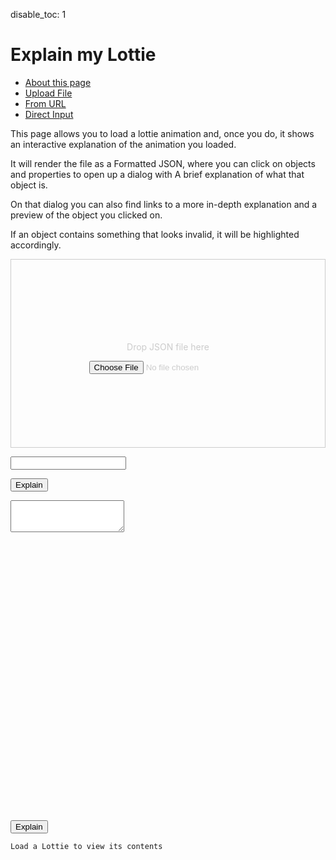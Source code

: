 disable_toc: 1

Explain my Lottie
=================

<style>
.info_box_trigger {
    display: inline-block;
    border-bottom: 1px dotted black;
    cursor: pointer;
}

.info_box_content, .info_box_lottie {
    display: none;
}

#info_box {
    display: none;
    width: 512px;
    border: 5px solid #555;
    border-radius: 6px;
    padding: 5px;
    position: absolute;
    z-index: 1;
    top: 0;
    left: 0;
    margin-left: 30px;
/*     opacity: 0; */
/*     transition: opacity 0.3s; */
    background: white;
    color: black;
    font-style: normal;
    word-break: normal;
}


#info_box::before {
    content: "";
    position: absolute;
    top: 0;
    left: 0;
    margin-top: 5px;
    border-width: 5px;
    border-style: solid;
    border-color: transparent #555 transparent transparent;
    margin-left: -15px;
    height: 5px;
}

#info_box .info_box_content{
    display: block;
}

.info_box_lottie {
    max-width: 300px;
    max-height: 300px;
    margin-top: 1.2em;
}

.info_box_content .description {
    white-space: pre-wrap;
}

.collapse-button {
    cursor: pointer;
    margin: 0 1ch;
}
.collapser {
    display: inline;
}
.collapser.collapsed {
    display: none;
}

summary {
    display: list-item;
}

.tab-content {
    margin: 1em 0;
}

.drop-area {
    border: 1px solid #ccc;
    color: #ccc;
    min-height: 300px;
    display: flex;
    justify-content: center;
    align-items: center;
    flex-flow: column;
}

.explain-expression {
    display: inline-block;
    vertical-align: text-top;
    border: 1px solid #ccc;
}

</style>
<script src="../../scripts/lottie_explain.js"></script>
<ul class="nav nav-pills">
    <li class="active"><a href="#tab_about">About this page</a></li>
    <li><a href="#tab_file">Upload File</a></li>
    <li><a href="#tab_url">From URL</a></li>
    <li><a href="#tab_textarea">Direct Input</a></li>
</ul>
<div class="tab-content">
    <div id="tab_about" class="tab-pane fade in active">
        <p>This page allows you to load a lottie animation and, once you do,
        it shows an interactive explanation of the animation you loaded.</p>
        <p>It will render the file as a Formatted JSON,
        where you can click on objects and properties to open up a dialog with
        A brief explanation of what that object is.</p>
        <p>On that dialog you can also find links to a more in-depth explanation
        and a preview of the object you clicked on.</p>
        <p>If an object contains something that looks invalid, it will be highlighted accordingly.</p>
    </div>
    <div id="tab_file" class="tab-pane fade in">
        <div class="drop-area" ondrop="lottie_drop_input(event);" ondragover="event.preventDefault();">
            <p>Drop JSON file here</p>
            <input type="file" onchange="lottie_file_input(event);" class="form-control-file" />
        </div>
    </div>
    <div id="tab_url" class="tab-pane fade in">
        <p><input type="text" id="input_from_url" class="form-control" /></p>
        <p><button onclick="lottie_url_input(document.getElementById('input_from_url').value)" class="btn btn-primary">Explain</button>
    </div>
    <div id="tab_textarea" class="tab-pane fade in">
        <div class="highlighted-input" style="height: 512px;">
            <textarea
                autocomplete="off" class="code-input"
                data-lang="js" data-lottie-input="editor"
                name="json" oninput="syntax_edit_update(this, this.value); syntax_edit_scroll(this); "
                onkeydown="syntax_edit_tab(this, event);"
                onscroll="syntax_edit_scroll(this);"
                rows="3" spellcheck="false" id="editor_input"></textarea>
            <pre aria-hidden="true"><code class="language-js hljs"></code></pre>
        </div>
        <button onclick="lottie_string_input(document.getElementById('editor_input').value)" class="btn btn-primary">Explain</button>
    </div>
</div>
<pre><code id="explainer">Load a Lottie to view its contents</code></pre>
<div id="info_box">
    <div class="info_box_details"></div>
    <div class="info_box_lottie alpha_checkered"></div>
    <div class="btn-group btn-group-toggle info_box_buttons" style="display: none" data-toggle="buttons">
        <label class="btn btn-primary btn-sm" id="btn_center_lottie" title="Show items centered in the preview">
            <input type="radio" name="options" autocomplete="off"> Fit in View
        </label>
        <label class="btn btn-primary btn-sm" id="btn_reset_view" title="Show items as they appear on the file">
            <input type="radio" name="options" autocomplete="off"> Normal View
        </label>
    </div>
</div>
<div>
<script>
function input_error(e)
{
    clear_element(parent);
    parent.appendChild(document.createTextNode("Could not load input!"));
    console.error(e);
}

function lottie_file_input(ev)
{
    lottie_receive_files(ev.target.files);
}

function lottie_receive_files(files)
{
    for ( var i = 0; i < files.length; i++ )
    {
        var file = files[i];
        if ( file.type.match("application/json") )
        {
            var reader = new FileReader();

            reader.onload = function(e2)
            {
                lottie_string_input(e2.target.result);
            };

            reader.readAsText(file);
            return;
        }
    }
}

function lottie_drop_input(ev)
{
    ev.preventDefault();

    if (ev.dataTransfer.items)
        lottie_receive_files(
            Array.from(ev.dataTransfer.items)
            .filter(i => i.kind === 'file')
            .map(i => i.getAsFile())
        );
}

function lottie_url_input(url)
{
    clear_element(parent);
    parent.appendChild(document.createTextNode("Loading..."));

    fetch(url).then(
        r => r.json().then(lottie_set_json).catch(input_error)
    ).catch(input_error);
}

function lottie_string_input(string)
{
    try {
        lottie_set_json(JSON.parse(string));
    } catch ( e ) {
        input_error(e);
    }
}

function clear_element(parent)
{
    while ( parent.firstChild )
        parent.removeChild(parent.firstChild);
}

function lottie_set_json(json)
{
    clear_element(parent);
    parent.appendChild(document.createTextNode("Loading..."));

    setTimeout(function(){
        clear_element(parent);
        var formatter = new JsonFormatter(parent);
        formatter.lottie = json;
        var object = new SchemaObject(json);
        window.validated = object;
        schema.root.validate(object, true, true);
        object.explain(formatter);
        formatter.finalize();
    });
}

function critical_error(err)
{
    alert("Could not load data");
    console.error(err);
}

var parent = document.getElementById("explainer");
var schema = null;
var info_box = new InfoBox(document.getElementById("info_box"));
var icons = {
    "#/$defs/animated-properties/color-value": "fas fa-palette",
    "#/$defs/animated-properties/gradient-colors": "fas fa-swatchbook",
    //"#/$defs/animated-properties/keyframe-bezier-handle": "fas fa-bezier-curve",
    "#/$defs/animated-properties/keyframe": "fas fa-key",
    "#/$defs/animated-properties/multi-dimensional": "fas fa-running",
    "#/$defs/animated-properties/position-keyframe": "fas fa-key",
    "#/$defs/animated-properties/position": "fas fa-map-marker-alt",
    "#/$defs/animated-properties/shape-keyframe": "fas fa-key",
    "#/$defs/animated-properties/shape-property": "fas fa-bezier-curve",
    "#/$defs/animated-properties/split-vector": "fas fa-map-marker-alt",
    "#/$defs/animated-properties/position-value": "fas fa-running",
    "#/$defs/animated-properties/value": "fas fa-running",

    "#/$defs/animation/animation": "fas fa-video",
    "#/$defs/animation/metadata": "fas fa-info-circle",
    "#/$defs/animation/motion-blur": "fas fa-wind",

    "#/$defs/assets/image": "fas fa-file-image",
    "#/$defs/assets/sound": "fas fa-file-audio",
    "#/$defs/assets/precomposition": "fas fa-file-video",

    "#/$defs/helpers/bezier": "fas fa-bezier-curve",
    "#/$defs/helpers/color": "fas fa-palette",
    "#/$defs/helpers/mask": "fas fa-theater-mask",
    "#/$defs/helpers/transform": "fas fa-arrows-alt",

    "#/$defs/layers/shape-layer": "fas fa-shapes",
    "#/$defs/layers/image-layer": "fas fa-image",
    "#/$defs/layers/precomposition-layer": "fas fa-video",
    "#/$defs/layers/solid-color-layer": "fas fa-square-full",
    "#/$defs/layers/text-layer": "fas fa-font",
    "#/$defs/layers/null-layer": "fas fa-sitemap",

    "#/$defs/shapes/ellipse": "fas fa-circle",
    "#/$defs/shapes/fill": "fas fa-fill-drip",
    "#/$defs/shapes/gradient-fill": "fas fa-fill-drip",
    "#/$defs/shapes/gradient-stroke": "fas fa-paint-brush",
    "#/$defs/shapes/group": "fas fa-object-group",
    "#/$defs/shapes/path": "fas fa-bezier-curve",
    "#/$defs/shapes/polystar": "fas fa-star",
    "#/$defs/shapes/rectangle": "fas fa-rectangle",
    "#/$defs/shapes/stroke": "fas fa-paint-brush",
    "#/$defs/shapes/transform": "fas fa-arrows-alt",
    "#/$defs/shapes/repeater-transform": "fas fa-arrows-alt",
    "#/$defs/shapes/shape-list": "fas fa-list",
    "#/$defs/shapes/repeater": "fas fa-clone",

    "#/$defs/text/character-data": "fas fa-font",
    "#/$defs/text/font-list": "fas fa-list",
    "#/$defs/text/font": "fas fa-font",
    "#/$defs/text/text-animator-data": "fas fa-font",
    "#/$defs/text/text-data": "fas fa-running",
    "#/$defs/text/text-document": "far fa-file-alt",
    "#/$defs/text/text-data-keyframe": "fas fa-key",
}

var requests = [fetch("/lottie-docs/schema/lottie.schema.json"), fetch("/lottie-docs/schema/docs_mapping.json")]
Promise.all(requests)
.then(responses => {
    Promise.all(responses.map(r => r.json()))
    .then(jsons => { schema = new SchemaData(jsons[0], jsons[1]); })
    .catch(critical_error);
})
.catch(critical_error);

document.body.addEventListener("click", e => {
    if ( !info_box.element.contains(e.target) )
        info_box.hide()
});

document.querySelectorAll(".nav-pills a").forEach( link =>
    link.addEventListener("click", e => jQuery(e.target).tab("show"))
);

</script>
